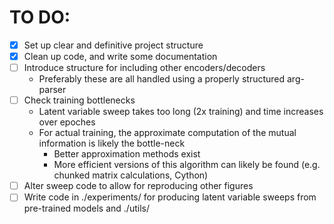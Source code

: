 # TO DO: 
- [x] Set up clear and definitive project structure
- [x] Clean up code, and write some documentation
- [ ] Introduce structure for including other encoders/decoders
    * Preferably these are all handled using a properly structured arg-parser
- [ ] Check training bottlenecks
    - Latent variable sweep takes too long (2x training) and time increases over epoches
    - For actual training, the approximate computation of the mutual information is likely the bottle-neck
        - Better approximation methods exist
        - More efficient versions of this algorithm can likely be found (e.g. chunked matrix calculations, Cython)
- [ ] Alter sweep code to allow for reproducing other figures
- [ ] Write code in ./experiments/ for producing latent variable sweeps from pre-trained models and ./utils/